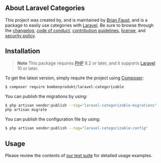 ## About Laravel Categories

This project was created by, and is maintained by [Brian Faust](https://github.com/faustbrian), and is a package to easily use categories with [Laravel](https://laravel.com/). Be sure to browse through the [changelog](CHANGELOG.md), [code of conduct](.github/CODE_OF_CONDUCT.md), [contribution guidelines](.github/CONTRIBUTING.md), [license](LICENSE), and [security policy](.github/SECURITY.md).

## Installation

> **Note**
> This package requires [PHP](https://www.php.net/) 8.2 or later, and it supports [Laravel](https://laravel.com/) 10 or later.

To get the latest version, simply require the project using [Composer](https://getcomposer.org/):

```bash
$ composer require bombenprodukt/laravel-categorizable
```

You can publish the migrations by using:

```bash
$ php artisan vendor:publish --tag="laravel-categorizable-migrations"
php artisan migrate
```

You can publish the configuration file by using:

```bash
$ php artisan vendor:publish --tag="laravel-categorizable-config"
```

## Usage

Please review the contents of [our test suite](/tests) for detailed usage examples.
